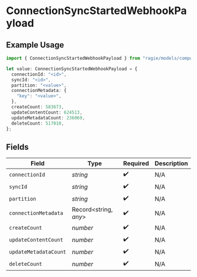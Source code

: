 # ConnectionSyncStartedWebhookPayload

## Example Usage

```typescript
import { ConnectionSyncStartedWebhookPayload } from "ragie/models/components";

let value: ConnectionSyncStartedWebhookPayload = {
  connectionId: "<id>",
  syncId: "<id>",
  partition: "<value>",
  connectionMetadata: {
    "key": "<value>",
  },
  createCount: 583673,
  updateContentCount: 624513,
  updateMetadataCount: 236069,
  deleteCount: 517010,
};
```

## Fields

| Field                 | Type                  | Required              | Description           |
| --------------------- | --------------------- | --------------------- | --------------------- |
| `connectionId`        | *string*              | :heavy_check_mark:    | N/A                   |
| `syncId`              | *string*              | :heavy_check_mark:    | N/A                   |
| `partition`           | *string*              | :heavy_check_mark:    | N/A                   |
| `connectionMetadata`  | Record<string, *any*> | :heavy_check_mark:    | N/A                   |
| `createCount`         | *number*              | :heavy_check_mark:    | N/A                   |
| `updateContentCount`  | *number*              | :heavy_check_mark:    | N/A                   |
| `updateMetadataCount` | *number*              | :heavy_check_mark:    | N/A                   |
| `deleteCount`         | *number*              | :heavy_check_mark:    | N/A                   |
